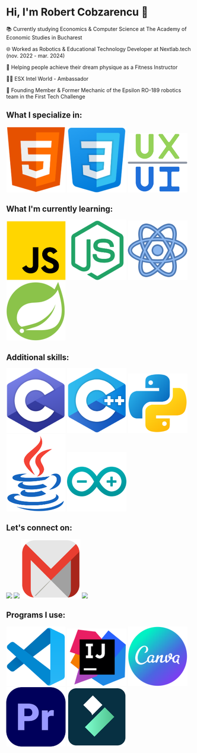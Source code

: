 # Hi, I'm Robert Cobzarencu 👋

📚 Currently studying Economics & Computer Science at The Academy of Economic Studies in Bucharest

🌐 Worked as Robotics & Educational Technology Developer at Nextlab.tech (nov. 2022 - mar. 2024)

📝 Helping people achieve their dream physique as a Fitness Instructor

🏋‍♂️ ESX Intel World - Ambassador

🤖 Founding Member & Former Mechanic of the Epsilon RO-189 robotics team in the First Tech Challenge

## What I specialize in:
<img src="https://github.com/CobzarencuR/CobzarencuR/blob/main/icons8-html-5-480.png" style="width: 4vh;">
<img src="https://github.com/CobzarencuR/CobzarencuR/blob/main/icons8-css3-480.png" style="width: 4vh;">
<img src="https://github.com/CobzarencuR/CobzarencuR/blob/main/ux.png" style="width: 4vh;">
  
## What I'm currently learning:
<a> <img src="https://github.com/CobzarencuR/CobzarencuR/blob/main/icons8-javascript-480.png" style="width: 4vh;"> </a>
<img src="https://github.com/CobzarencuR/CobzarencuR/blob/main/icons8-node-js-400.png" style="width: 4vh;">
<img src="https://github.com/CobzarencuR/CobzarencuR/blob/main/icons8-react-400.png" style="width: 4vh;">
<img src="https://github.com/CobzarencuR/CobzarencuR/blob/main/icons8-spring-boot-400.png" style="width: 4vh;">

## Additional skills:
<a> <img src="https://github.com/CobzarencuR/CobzarencuR/blob/main/icons8-c-programming-480.png" style="width: 4vh;"> </a>
<img src="https://github.com/CobzarencuR/CobzarencuR/blob/main/icons8-c%2B%2B-480.png" style="width: 4vh;">
<img src="https://github.com/CobzarencuR/CobzarencuR/blob/main/icons8-python-480.png" style="width: 4vh;">
<img src="https://github.com/CobzarencuR/CobzarencuR/blob/main/icons8-java-480.png" style="width: 4vh;">
<img src="https://github.com/CobzarencuR/CobzarencuR/blob/main/icons8-arduino-480.png" style="width: 4vh;">

## Let's connect on:
<a href="https://www.instagram.com/robert_cobzarencu/"><img src="https://github.com/CobzarencuR/CobzarencuR/blob/main/Instagram.png" style="width: 4vh;"></a>
<a href="https://www.linkedin.com/in/robert-cobzarencu-507b1a1ba/"><img src="https://github.com/CobzarencuR/CobzarencuR/blob/main/Linkedin.png"  style="width: 4vh;"></a>
<a href="mailto:robert.cobzarencu@gmail.com"><img src="https://github.com/CobzarencuR/CobzarencuR/blob/main/Gmail.png" style="width: 4vh;"></a>
<a href="https://twitter.com/CobzarencuR"><img src="https://github.com/CobzarencuR/CobzarencuR/blob/main/Twitter.png" style="width: 4vh;"></a>

## Programs I use:
<a> <img src="https://github.com/CobzarencuR/CobzarencuR/blob/main/icons8-visual-studio-code-2019-480.png" style="width: 4vh;"> </a>
<img src="https://github.com/CobzarencuR/CobzarencuR/blob/main/icons8-intellij-idea-400.png" style="width: 4vh;">
<img src="https://github.com/CobzarencuR/CobzarencuR/blob/main/icons8-canva-400.png" style="width: 4vh;">
<img src="https://github.com/CobzarencuR/CobzarencuR/blob/main/premiere-pro.png" style="width: 4vh;">
<img src="https://github.com/CobzarencuR/CobzarencuR/blob/main/icons8-filmora-400.png" style="width: 4vh;">
